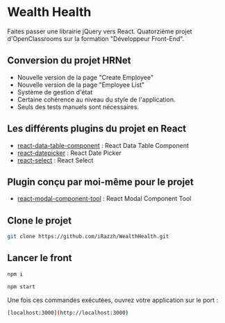 # Wealth Health

Faites passer une librairie jQuery vers React.
Quatorzième projet d'OpenClassrooms sur la formation "Développeur Front-End".

## Conversion du projet HRNet

- Nouvelle version de la page "Create Employee"
- Nouvelle version de la page "Employee List"
- Système de gestion d'état
- Certaine cohérence au niveau du style de l'application.
- Seuls des tests manuels sont nécessaires. 

## Les différents plugins du projet en React

- [react-data-table-component](https://react-data-table-component.netlify.app/?path=/story/getting-started-intro--page) : React Data Table Component
- [react-datepicker](https://www.npmjs.com/package/react-datepicker) : React Date Picker
- [react-select](https://www.npmjs.com/package/react-select) : React Select

## Plugin conçu par moi-même pour le projet 

- [react-modal-component-tool](https://www.npmjs.com/package/react-modal-component-tool) : React Modal Component Tool

## Clone le projet

```bash
git clone https://github.com/iRazzh/WealthHealth.git
```

## Lancer le front 

```bash
npm i
```
```bash
npm start
```

Une fois ces commandes exécutées, ouvrez votre application sur le port : 

```bash
[localhost:3000](http://localhost:3000)
```